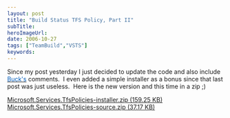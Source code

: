 ```yaml
---
layout: post 
title: "Build Status TFS Policy, Part II"
subTitle: 
heroImageUrl: 
date: 2006-10-27
tags: ["TeamBuild","VSTS"]
keywords: 
---
```


Since my post yesterday I just decided to update the code and also include [<FONT color=#005bba>Buck's</FONT>](http://blogs.msdn.com/buckh/archive/2006/10/26/a-checkin-policy-to-detect-that-the-build-is-broken-in-a-ci-environment.aspx) comments.&nbsp; I even added a simple installer as a bonus since that last post was just useless.&nbsp; Here is the new version and this time in a zip ;)

[Microsoft.Services.TfsPolicies-installer.zip (159.25 KB)](http://csell.net/content/binary/Microsoft.Services.TfsPolicies-installer.zip)
[Microsoft.Services.TfsPolicies-source.zip (37.17 KB)](http://csell.net/content/binary/Microsoft.Services.TfsPolicies-source.zip)
